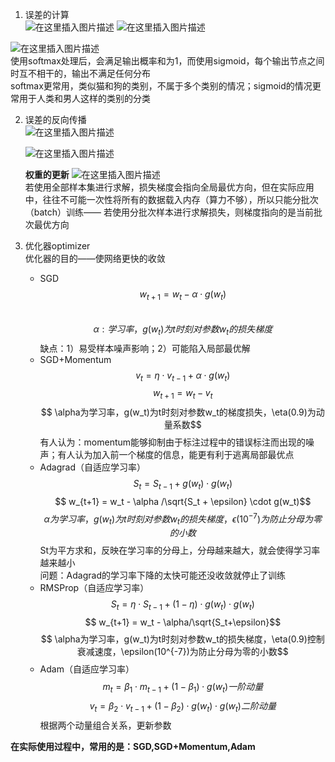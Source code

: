 1. 误差的计算  
![在这里插入图片描述](https://img-blog.csdnimg.cn/7338b411774e461e81677a2bd1d9ba2e.png?x-oss-process=image/watermark,type_d3F5LXplbmhlaQ,shadow_50,text_Q1NETiBASHNpZW5XZWktQ2hpbg==,size_20,color_FFFFFF,t_70,g_se,x_16)
![在这里插入图片描述](https://img-blog.csdnimg.cn/95bf999b3922454989e2784c56b7e19c.png?x-oss-process=image/watermark,type_d3F5LXplbmhlaQ,shadow_50,text_Q1NETiBASHNpZW5XZWktQ2hpbg==,size_20,color_FFFFFF,t_70,g_se,x_16)

![在这里插入图片描述](https://img-blog.csdnimg.cn/e675ed6f72174617aa40ca4c53888868.png?x-oss-process=image/watermark,type_d3F5LXplbmhlaQ,shadow_50,text_Q1NETiBASHNpZW5XZWktQ2hpbg==,size_20,color_FFFFFF,t_70,g_se,x_16)  
使用softmax处理后，会满足输出概率和为1，而使用sigmoid，每个输出节点之间时互不相干的，输出不满足任何分布   
softmax更常用，类似猫和狗的类别，不属于多个类别的情况；sigmoid的情况更常用于人类和男人这样的类别的分类  

2. 误差的反向传播  
   ![在这里插入图片描述](https://img-blog.csdnimg.cn/2ca6ae58df2242488a4e9796e96481cc.png?x-oss-process=image/watermark,type_d3F5LXplbmhlaQ,shadow_50,text_Q1NETiBASHNpZW5XZWktQ2hpbg==,size_20,color_FFFFFF,t_70,g_se,x_16)

   ![在这里插入图片描述](https://img-blog.csdnimg.cn/17485f73ed1c4cb6b7290c788749719e.png?x-oss-process=image/watermark,type_d3F5LXplbmhlaQ,shadow_50,text_Q1NETiBASHNpZW5XZWktQ2hpbg==,size_20,color_FFFFFF,t_70,g_se,x_16)

   **权重的更新**
   ![在这里插入图片描述](https://img-blog.csdnimg.cn/b1f0561f642d4ea88aa894366d80d256.png?x-oss-process=image/watermark,type_d3F5LXplbmhlaQ,shadow_50,text_Q1NETiBASHNpZW5XZWktQ2hpbg==,size_20,color_FFFFFF,t_70,g_se,x_16)  
   若使用全部样本集进行求解，损失梯度会指向全局最优方向，但在实际应用中，往往不可能一次性将所有的数据载入内存（算力不够），所以只能分批次（batch）训练—— 若使用分批次样本进行求解损失，则梯度指向的是当前批次最优方向  

2. 优化器optimizer  
   优化器的目的——使网络更快的收敛  
   - SGD  
  $$ w_{t+1} = w_t-\alpha \cdot g(w_t) $$  
  $$ \alpha:学习率，g(w_t)为t时刻对参数w_t的损失梯度$$
  缺点：1）易受样本噪声影响；2）可能陷入局部最优解
   - SGD+Momentum  
  $$v_t = \eta\cdot v_{t-1} + \alpha\cdot g(w_t)$$
  $$ w_{t+1} = w_t -v_t$$
  $$ \alpha为学习率，g(w_t)为t时刻对参数w_t的梯度损失，\eta(0.9)为动量系数$$
  有人认为：momentum能够抑制由于标注过程中的错误标注而出现的噪声；有人认为加入前一个梯度的信息，能更有利于逃离局部最优点
   - Adagrad（自适应学习率）  
  $$ S_t = S_{t-1} + g(w_t)\cdot g(w_t)$$
  $$ w_{t+1} = w_t - \alpha /\sqrt{S_t + \epsilon} \cdot g(w_t)$$
  $$ \alpha 为学习率，g(w_t)为t时刻对参数w_t的损失梯度，\epsilon(10^{-7})为防止分母为零的小数$$
  St为平方求和，反映在学习率的分母上，分母越来越大，就会使得学习率越来越小  
  问题：Adagrad的学习率下降的太快可能还没收敛就停止了训练
   - RMSProp（自适应学习率）  
  $$ S_t = \eta\cdot S_{t-1} + (1-\eta)\cdot g(w_t)\cdot g(w_t)$$
  $$ w_{t+1} = w_t - \alpha/\sqrt{S_t+\epsilon}$$
  $$ \alpha为学习率，g(w_t)为t时刻对参数w_t的损失梯度，\eta(0.9)控制衰减速度，\epsilon(10^{-7})为防止分母为零的小数$$
   - Adam（自适应学习率）  
  $$ m_t = \beta_1\cdot m_{t-1} + (1-\beta_1)\cdot g(w_t) 一阶动量$$
  $$ v_t = \beta_2\cdot v_{t-1} + (1-\beta_2)\cdot g(w_t)\cdot g(w_t) 二阶动量$$
  根据两个动量组合关系，更新参数  

  **在实际使用过程中，常用的是：SGD,SGD+Momentum,Adam**
  


